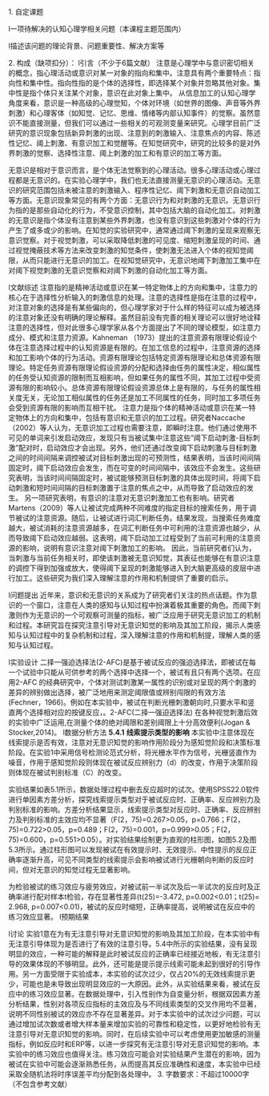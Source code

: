 1. 自定课题  

l一项待解决的认知心理学相关问题（本课程主题范围内）

l描述该问题的理论背景、问题重要性、解决方案等

2. 构成（缺项扣分）：
l引言（不少于6篇文献）
注意是心理学中与意识密切相关的概念，指心理活动或意识对某一对象的指向和集中。注意具有两个重要特点：指向性和集中性。指向性指的是个体的选择性，即选择某个对象并忽略其他对象。集中性是指个体只关注某个对象，意识在此对象上集中。
从信息加工的认知心理学角度来看，意识是一种高级的心理觉知，个体对环境（如世界的图像、声音等外界刺激）和心理客体（如知觉、记忆、思维、情绪等内部认知事件）的觉察。虽然意识不能直接测量，但我们可以通过一些相关的可观测变量来研究。心理学目前广泛研究的意识现象包括新异刺激的出现、注意到的刺激输入、注意焦点的内容、陈述性记忆、阈上刺激、有意识加工和觉醒等。在知觉研究中，研究的比较多的是对外界刺激的觉察、选择性注意、阈上刺激的加工和有意识的加工等方面。

无意识是相对于意识而言，是个体无法觉察到的心理活动。很多心理活动或心理过程都是无意识的。在实验心理学中，我们也无法直接测量无意识的心理活动。无意识的研究范围包括未被注意的刺激输入、程序性记忆、阈下刺激和无意识自动加工等方面。无意识现象常见的有两个方面：无意识行为和对刺激的无意识。无意识行为指的是那些自动化的行为，不受意识控制，其中包括大脑的自动化加工。对刺激的无意识是指个体没有注意到某些外界刺激，也没有意识到这些刺激对个体的行为产生了或多或少的影响。在知觉的实验研究中，通常通过阈下刺激的呈现来观察无意识觉察。对于视觉刺激，可以采取降低刺激的可见度、缩短刺激呈现的时间、通过视觉掩蔽技术等方法来改变刺激的知觉条件，使刺激无法进入个体的视知觉阈限，从而只能进行无意识的加工。在视知觉研究中，无意识地阈下刺激加工集中在对阈下视觉刺激的无意识觉察和对阈下刺激的自动化加工等方面。

l文献综述
注意指的是精神活动或意识在某一特定物体上的方向和集中，注意力的核心在于选择性分析输入的刺激信息的处理。注意的选择性是指在注意的过程中，对注意对象的选择是有某些偏向的，但心理学家对于什么样的特征可以成为被选择的注意对象还没有明确的理论解释。虽然目前没有完善的相关理论可以很好地诠释注意的选择性，但对此很多心理学家从各个方面提出了不同的理论模型，如注意力成分、模式和注意力资源。Kahneman （1973）提出的注意资源有限理论假设个体在注意选择过程中的认知资源是有限的。在加工信息的过程中，注意资源的选择和加工影响个体的行为活动。资源有限理论包括特定资源有限理论和总体资源有限理论。特定任务资源有限理论假设资源的分配和选择由任务的属性决定，相似属性的任务受认知资源的限制而互相影响，但如果任务的属性不同，其加工过程中受资源有限的影响较小。总体资源有限理论假设资源总体上是有限的，与任务的属性相关度无关，无论加工相似属性的任务还是加工不同属性的任务，同时加工多项任务会受到资源有限的影响而互相干扰。
注意力是指个体的精神活动或意识在某一特定物体上的方向和集中，包括有意识和无意识的加工过程。研究者Naccache（2002）等人认为，无意识加工过程也需要注意，即瞬时注意。他们通过使用不可见的单词来引发启动效应，发现只有当被试集中注意这些“阈下启动刺激-目标刺激”配对时，启动效应才会出现。另外，他们还通过改变阈下启动刺激与目标刺激之间的时间间隔来调控被试对目标刺激出现的可预测性，结果表明，当该时间间隔固定时，阈下启动效应会发生，而在可变的时间间隔中，该效应不会发生。这些研究表明，当该时间间隔固定时，被试能够预测目标刺激的具体出现时间，将阈下启动刺激和短时间间隔的目标刺激置于注意的焦点之中，从而导致了启动效应的发生。
另一项研究表明，有意识的注意对无意识刺激加工也有影响。研究者Martens（2009）等人让被试完成两种不同难度的指定目标的搜索任务，用于调节被试的注意资源。随后，让被试进行词汇判断任务。结果发现，当搜索任务难度越大，被试消耗的注意资源越多，在词汇判断任务中可利用的注意资源也越少，从而导致阈下启动效应越弱。这表明，阈下启动加工过程受到了当前可利用的注意资源的影响，说明有意识注意对阈下刺激加工的影响。
因此，当前研究者们认为，当刺激与当前任务相关时，即使该刺激被无意识知觉，其表征也能够在有意识注意的调控下得到加强或放大，使得阈下呈现的刺激能够进入到大脑更高级的皮层中进行加工。这些研究为我们深入理解注意的作用和机制提供了重要的启示。

l问题提出
近年来，意识和无意识的关系成为了研究者们关注的热点话题。作为意识的一个窗口，注意在人类的感知与认知过程中扮演着极其重要的角色。而阈下刺激则作为无意识的一个可观察可测量的指标，被广泛应用于研究无意识加工的机制和过程。本研究旨在探究注意引导对无意识知觉的影响及其加工阶段，揭示人类感知与认知过程中的复杂机制和过程，深入理解注意的作用和机制提，理解人类的感知与认知过程。

l实验设计
二择一强迫选择法(2-AFC)是基于被试反应的强迫选择法，即被试在每一个试验中只能从可供参考的两个选择中选择一个，被试有且只有两个选项。在应用2-AFC 的经典研究中，个体对测试刺激某一属性的识别或对呈现的两个刺激的差异的辨别做出选择，被广泛地用来测定阈限值或辨别闯限的有效方法(Fechner，1966)。例如在本实验中，被试在判断光栅刺激朝向时,只要水平和竖直两个选择相对应的按键反应，。2-AFC(二择一强迫选择法) 在各种视觉刺激后效的实验中广泛运用,在测量个体的绝对阈限和差别阈限上十分高效便利(Jogan & Stocker,2014)。
l数据分析方法
**5.4.1** **线索提示类型的影响**
本实验中注意体现在线索提示是否有效，注意对无意识知觉的影响作用阶段分为感知觉阶段和决策标准阶段。在实验1中采用信号检测论范式分析，将光栅水平作为信号，光栅竖直作为噪音，作用于感知觉阶段则体现在被试反应辨别力（d）的改变，作用于决策阶段则体现在被试判别标准（C）的改变。

实验结果如表5.1所示，数据处理过程中删去反应超时的试次。使用SPSS22.0软件进行单因素方差分析，探究线索提示类型对于被试反应时、正确率、反应辨别力及判别标准的影响。方差分析结果显示，线索提示类型对反应时、正确率、反应辨别力及判别标准的主效应均不显著（F(2，75)=0.267>0.05，p=0.766；F(2，75)=0.722>0.05，p=0.489；F(2，75)=0.001，p=0.999>0.05；F(2，75)=0.600，p=0.551>0.05）。对实验结果绘制更为直观的柱形图，如图5.2及图5.3所示。通过柱形图可以发现被试在有效提示时、无效提示、中性提示的反应正确率逐渐升高，可见不同类型的线索提示会影响被试进行光栅朝向判断的反应时间，但对无意识的知觉过程无显著影响。

为检验被试的练习效应与疲劳效应，对被试前一半试次及后一半试次的反应时及正确率进行配对样本t检验，存在显著性差异(t(25)=-3.472, p=0.002<0.01；t(25)= 2.968, p=0.007<0.01)，被试的反应时缩短，正确率提高，说明被试在反应中的练习效应显著。
l预期结果

l讨论
实验1意在为有无注意引导对无意识知觉的影响及其加工阶段，在本实验中有无注意引导体现为是否进行了有效的注意引导。5.4中所示的实验结果，没有呈现明显的效应，一种可能的解释是此时被试反应的正确率已经接近地板，有无注意引导的效果体现的不够明显。此外，还可能是提示提示线索可能未起到很好的引导作用。另一方面受限于实验成本，本实验的试次过少，仅占20%的无效线索提示更少，可能也是未导致出现明显效应的一大原因。此外，从实验结果来看，被试在反应中的练习效应显著。在数据处理中，引入性别作为自变量分析，根据双因素方差分析结果，性别对各项反应指标的主效应及与不同线索类型的交叉作用均不显著，说明不同性别被试的效应亦不存在显著差异。对于本实验中的试次过少问题，可以通过增加试次数或者增大样本量来增加实验的可靠性和稳定性，以更好地检验有无注意引导对无意识知觉的影响。同时，在后续实验中可以考虑使用更加敏感的测量指标，例如反应时和ERP等，以进一步探究有无注意引导对无意识知觉的影响。本实验中的练习效应也值得关注。练习效应可能会对实验结果产生潜在的影响，因为被试在实验中可能会逐渐熟悉任务，从而提高其反应准确性和速度，本实验中已经采取全随机法将时序误差平均分配到各处理中。
3. 字数要求：不超过10000字 （不包含参考文献）
